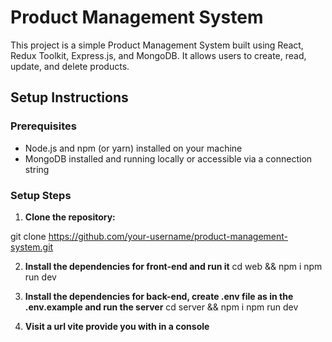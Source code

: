 # Product Management System

This project is a simple Product Management System built using React, Redux Toolkit, Express.js, and MongoDB. It allows users to create, read, update, and delete products.

## Setup Instructions

### Prerequisites

- Node.js and npm (or yarn) installed on your machine
- MongoDB installed and running locally or accessible via a connection string

### Setup Steps

1. **Clone the repository:**

  git clone https://github.com/your-username/product-management-system.git

2. **Install the dependencies for front-end and run it**
  cd web && npm i
  npm run dev

3. **Install the dependencies for back-end, create .env file as in the .env.example and run the server**
  cd server && npm i
  npm run dev

4. **Visit a url vite provide you with in a console**